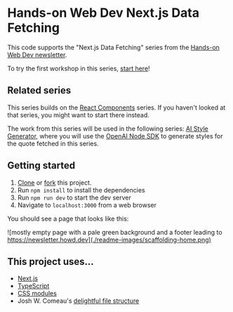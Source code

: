 # Hands-on Web Dev Next.js Data Fetching

This code supports the "Next.js Data Fetching" series from the [Hands-on Web Dev newsletter](https://newsletter.howd.dev).

To try the first workshop in this series, [start here](https://newsletter.howd.dev/challenges/023/)!

## Related series

This series builds on the [React Components](https://newsletter.howd.dev/challenges/017/) series. If you haven't looked at that series, you might want to start there instead.

The work from this series will be used in the following series: [AI Style Generator](https://newsletter.howd.dev/challenges/029/), where you will use the [OpenAI Node SDK](https://github.com/openai/openai-node) to generate styles for the quote fetched in this series.

## Getting started

1. [Clone](https://docs.github.com/en/repositories/creating-and-managing-repositories/cloning-a-repository) or [fork](https://docs.github.com/en/pull-requests/collaborating-with-pull-requests/working-with-forks/fork-a-repo) this project.
2. Run `npm install` to install the dependencies
3. Run `npm run dev` to start the dev server
4. Navigate to `localhost:3000` from a web browser

You should see a page that looks like this:

![mostly empty page with a pale green background and a footer leading to https://newsletter.howd.dev](./readme-images/scaffolding-home.png)

## This project uses...

- [Next.js](https://nextjs.org/)
- [TypeScript](https://www.typescriptlang.org/)
- [CSS modules](https://github.com/css-modules/css-modules)
- Josh W. Comeau's [delightful file structure](https://www.joshwcomeau.com/react/file-structure/)

